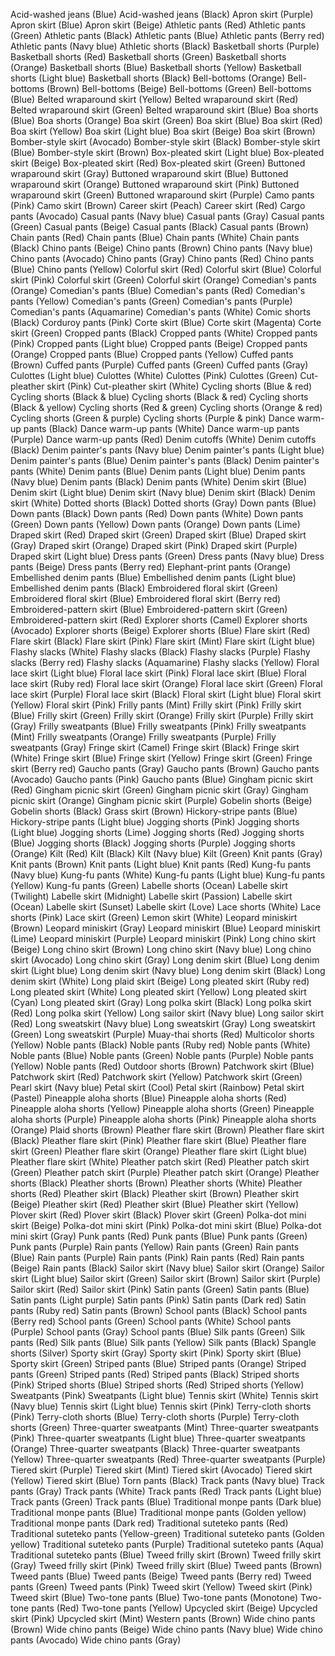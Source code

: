 Acid-washed jeans (Blue)
Acid-washed jeans (Black)
Apron skirt (Purple)
Apron skirt (Blue)
Apron skirt (Beige)
Athletic pants (Red)
Athletic pants (Green)
Athletic pants (Black)
Athletic pants (Blue)
Athletic pants (Berry red)
Athletic pants (Navy blue)
Athletic shorts (Black)
Basketball shorts (Purple)
Basketball shorts (Red)
Basketball shorts (Green)
Basketball shorts (Orange)
Basketball shorts (Blue)
Basketball shorts (Yellow)
Basketball shorts (Light blue)
Basketball shorts (Black)
Bell-bottoms (Orange)
Bell-bottoms (Brown)
Bell-bottoms (Beige)
Bell-bottoms (Green)
Bell-bottoms (Blue)
Belted wraparound skirt (Yellow)
Belted wraparound skirt (Red)
Belted wraparound skirt (Green)
Belted wraparound skirt (Blue)
Boa shorts (Blue)
Boa shorts (Orange)
Boa skirt (Green)
Boa skirt (Blue)
Boa skirt (Red)
Boa skirt (Yellow)
Boa skirt (Light blue)
Boa skirt (Beige)
Boa skirt (Brown)
Bomber-style skirt (Avocado)
Bomber-style skirt (Black)
Bomber-style skirt (Blue)
Bomber-style skirt (Brown)
Box-pleated skirt (Light blue)
Box-pleated skirt (Beige)
Box-pleated skirt (Red)
Box-pleated skirt (Green)
Buttoned wraparound skirt (Gray)
Buttoned wraparound skirt (Blue)
Buttoned wraparound skirt (Orange)
Buttoned wraparound skirt (Pink)
Buttoned wraparound skirt (Green)
Buttoned wraparound skirt (Purple)
Camo pants (Pink)
Camo skirt (Brown)
Career skirt (Peach)
Career skirt (Red)
Cargo pants (Avocado)
Casual pants (Navy blue)
Casual pants (Gray)
Casual pants (Green)
Casual pants (Beige)
Casual pants (Black)
Casual pants (Brown)
Chain pants (Red)
Chain pants (Blue)
Chain pants (White)
Chain pants (Black)
Chino pants (Beige)
Chino pants (Brown)
Chino pants (Navy blue)
Chino pants (Avocado)
Chino pants (Gray)
Chino pants (Red)
Chino pants (Blue)
Chino pants (Yellow)
Colorful skirt (Red)
Colorful skirt (Blue)
Colorful skirt (Pink)
Colorful skirt (Green)
Colorful skirt (Orange)
Comedian's pants (Orange)
Comedian's pants (Blue)
Comedian's pants (Red)
Comedian's pants (Yellow)
Comedian's pants (Green)
Comedian's pants (Purple)
Comedian's pants (Aquamarine)
Comedian's pants (White)
Comic shorts (Black)
Corduroy pants (Pink)
Corte skirt (Blue)
Corte skirt (Magenta)
Corte skirt (Green)
Cropped pants (Black)
Cropped pants (White)
Cropped pants (Pink)
Cropped pants (Light blue)
Cropped pants (Beige)
Cropped pants (Orange)
Cropped pants (Blue)
Cropped pants (Yellow)
Cuffed pants (Brown)
Cuffed pants (Purple)
Cuffed pants (Green)
Cuffed pants (Gray)
Culottes (Light blue)
Culottes (White)
Culottes (Pink)
Culottes (Green)
Cut-pleather skirt (Pink)
Cut-pleather skirt (White)
Cycling shorts (Blue & red)
Cycling shorts (Black & blue)
Cycling shorts (Black & red)
Cycling shorts (Black & yellow)
Cycling shorts (Red & green)
Cycling shorts (Orange & red)
Cycling shorts (Green & purple)
Cycling shorts (Purple & pink)
Dance warm-up pants (Black)
Dance warm-up pants (White)
Dance warm-up pants (Purple)
Dance warm-up pants (Red)
Denim cutoffs (White)
Denim cutoffs (Black)
Denim painter's pants (Navy blue)
Denim painter's pants (Light blue)
Denim painter's pants (Blue)
Denim painter's pants (Black)
Denim painter's pants (White)
Denim pants (Blue)
Denim pants (Light blue)
Denim pants (Navy blue)
Denim pants (Black)
Denim pants (White)
Denim skirt (Blue)
Denim skirt (Light blue)
Denim skirt (Navy blue)
Denim skirt (Black)
Denim skirt (White)
Dotted shorts (Black)
Dotted shorts (Gray)
Down pants (Blue)
Down pants (Black)
Down pants (Red)
Down pants (White)
Down pants (Green)
Down pants (Yellow)
Down pants (Orange)
Down pants (Lime)
Draped skirt (Red)
Draped skirt (Green)
Draped skirt (Blue)
Draped skirt (Gray)
Draped skirt (Orange)
Draped skirt (Pink)
Draped skirt (Purple)
Draped skirt (Light blue)
Dress pants (Green)
Dress pants (Navy blue)
Dress pants (Beige)
Dress pants (Berry red)
Elephant-print pants (Orange)
Embellished denim pants (Blue)
Embellished denim pants (Light blue)
Embellished denim pants (Black)
Embroidered floral skirt (Green)
Embroidered floral skirt (Blue)
Embroidered floral skirt (Berry red)
Embroidered-pattern skirt (Blue)
Embroidered-pattern skirt (Green)
Embroidered-pattern skirt (Red)
Explorer shorts (Camel)
Explorer shorts (Avocado)
Explorer shorts (Beige)
Explorer shorts (Blue)
Flare skirt (Red)
Flare skirt (Black)
Flare skirt (Pink)
Flare skirt (Mint)
Flare skirt (Light blue)
Flashy slacks (White)
Flashy slacks (Black)
Flashy slacks (Purple)
Flashy slacks (Berry red)
Flashy slacks (Aquamarine)
Flashy slacks (Yellow)
Floral lace skirt (Light blue)
Floral lace skirt (Pink)
Floral lace skirt (Blue)
Floral lace skirt (Ruby red)
Floral lace skirt (Orange)
Floral lace skirt (Green)
Floral lace skirt (Purple)
Floral lace skirt (Black)
Floral skirt (Light blue)
Floral skirt (Yellow)
Floral skirt (Pink)
Frilly pants (Mint)
Frilly skirt (Pink)
Frilly skirt (Blue)
Frilly skirt (Green)
Frilly skirt (Orange)
Frilly skirt (Purple)
Frilly skirt (Gray)
Frilly sweatpants (Blue)
Frilly sweatpants (Pink)
Frilly sweatpants (Mint)
Frilly sweatpants (Orange)
Frilly sweatpants (Purple)
Frilly sweatpants (Gray)
Fringe skirt (Camel)
Fringe skirt (Black)
Fringe skirt (White)
Fringe skirt (Blue)
Fringe skirt (Yellow)
Fringe skirt (Green)
Fringe skirt (Berry red)
Gaucho pants (Gray)
Gaucho pants (Brown)
Gaucho pants (Avocado)
Gaucho pants (Pink)
Gaucho pants (Blue)
Gingham picnic skirt (Red)
Gingham picnic skirt (Green)
Gingham picnic skirt (Gray)
Gingham picnic skirt (Orange)
Gingham picnic skirt (Purple)
Gobelin shorts (Beige)
Gobelin shorts (Black)
Grass skirt (Brown)
Hickory-stripe pants (Blue)
Hickory-stripe pants (Light blue)
Jogging shorts (Pink)
Jogging shorts (Light blue)
Jogging shorts (Lime)
Jogging shorts (Red)
Jogging shorts (Blue)
Jogging shorts (Black)
Jogging shorts (Purple)
Jogging shorts (Orange)
Kilt (Red)
Kilt (Black)
Kilt (Navy blue)
Kilt (Green)
Knit pants (Gray)
Knit pants (Brown)
Knit pants (Light blue)
Knit pants (Red)
Kung-fu pants (Navy blue)
Kung-fu pants (White)
Kung-fu pants (Light blue)
Kung-fu pants (Yellow)
Kung-fu pants (Green)
Labelle shorts (Ocean)
Labelle skirt (Twilight)
Labelle skirt (Midnight)
Labelle skirt (Passion)
Labelle skirt (Ocean)
Labelle skirt (Sunset)
Labelle skirt (Love)
Lace shorts (White)
Lace shorts (Pink)
Lace skirt (Green)
Lemon skirt (White)
Leopard miniskirt (Brown)
Leopard miniskirt (Gray)
Leopard miniskirt (Blue)
Leopard miniskirt (Lime)
Leopard miniskirt (Purple)
Leopard miniskirt (Pink)
Long chino skirt (Beige)
Long chino skirt (Brown)
Long chino skirt (Navy blue)
Long chino skirt (Avocado)
Long chino skirt (Gray)
Long denim skirt (Blue)
Long denim skirt (Light blue)
Long denim skirt (Navy blue)
Long denim skirt (Black)
Long denim skirt (White)
Long plaid skirt (Beige)
Long pleated skirt (Ruby red)
Long pleated skirt (White)
Long pleated skirt (Yellow)
Long pleated skirt (Cyan)
Long pleated skirt (Gray)
Long polka skirt (Black)
Long polka skirt (Red)
Long polka skirt (Yellow)
Long sailor skirt (Navy blue)
Long sailor skirt (Red)
Long sweatskirt (Navy blue)
Long sweatskirt (Gray)
Long sweatskirt (Green)
Long sweatskirt (Purple)
Muay-thai shorts (Red)
Multicolor shorts (Yellow)
Noble pants (Black)
Noble pants (Ruby red)
Noble pants (White)
Noble pants (Blue)
Noble pants (Green)
Noble pants (Purple)
Noble pants (Yellow)
Noble pants (Red)
Outdoor shorts (Brown)
Patchwork skirt (Blue)
Patchwork skirt (Red)
Patchwork skirt (Yellow)
Patchwork skirt (Green)
Pearl skirt (Navy blue)
Petal skirt (Cool)
Petal skirt (Rainbow)
Petal skirt (Pastel)
Pineapple aloha shorts (Blue)
Pineapple aloha shorts (Red)
Pineapple aloha shorts (Yellow)
Pineapple aloha shorts (Green)
Pineapple aloha shorts (Purple)
Pineapple aloha shorts (Pink)
Pineapple aloha shorts (Orange)
Plaid shorts (Brown)
Pleather flare skirt (Brown)
Pleather flare skirt (Black)
Pleather flare skirt (Pink)
Pleather flare skirt (Blue)
Pleather flare skirt (Green)
Pleather flare skirt (Orange)
Pleather flare skirt (Light blue)
Pleather flare skirt (White)
Pleather patch skirt (Red)
Pleather patch skirt (Green)
Pleather patch skirt (Purple)
Pleather patch skirt (Orange)
Pleather shorts (Black)
Pleather shorts (Brown)
Pleather shorts (White)
Pleather shorts (Red)
Pleather skirt (Black)
Pleather skirt (Brown)
Pleather skirt (Beige)
Pleather skirt (Red)
Pleather skirt (Blue)
Pleather skirt (Yellow)
Plover skirt (Red)
Plover skirt (Black)
Plover skirt (Green)
Polka-dot mini skirt (Beige)
Polka-dot mini skirt (Pink)
Polka-dot mini skirt (Blue)
Polka-dot mini skirt (Gray)
Punk pants (Red)
Punk pants (Blue)
Punk pants (Green)
Punk pants (Purple)
Rain pants (Yellow)
Rain pants (Green)
Rain pants (Blue)
Rain pants (Purple)
Rain pants (Pink)
Rain pants (Red)
Rain pants (Beige)
Rain pants (Black)
Sailor skirt (Navy blue)
Sailor skirt (Orange)
Sailor skirt (Light blue)
Sailor skirt (Green)
Sailor skirt (Brown)
Sailor skirt (Purple)
Sailor skirt (Red)
Sailor skirt (Pink)
Satin pants (Green)
Satin pants (Blue)
Satin pants (Light purple)
Satin pants (Pink)
Satin pants (Dark red)
Satin pants (Ruby red)
Satin pants (Brown)
School pants (Black)
School pants (Berry red)
School pants (Green)
School pants (White)
School pants (Purple)
School pants (Gray)
School pants (Blue)
Silk pants (Green)
Silk pants (Red)
Silk pants (Blue)
Silk pants (Yellow)
Silk pants (Black)
Spangle shorts (Silver)
Sporty skirt (Gray)
Sporty skirt (Pink)
Sporty skirt (Blue)
Sporty skirt (Green)
Striped pants (Blue)
Striped pants (Orange)
Striped pants (Green)
Striped pants (Red)
Striped pants (Black)
Striped shorts (Pink)
Striped shorts (Blue)
Striped shorts (Red)
Striped shorts (Yellow)
Sweatpants (Pink)
Sweatpants (Light blue)
Tennis skirt (White)
Tennis skirt (Navy blue)
Tennis skirt (Light blue)
Tennis skirt (Pink)
Terry-cloth shorts (Pink)
Terry-cloth shorts (Blue)
Terry-cloth shorts (Purple)
Terry-cloth shorts (Green)
Three-quarter sweatpants (Mint)
Three-quarter sweatpants (Pink)
Three-quarter sweatpants (Light blue)
Three-quarter sweatpants (Orange)
Three-quarter sweatpants (Black)
Three-quarter sweatpants (Yellow)
Three-quarter sweatpants (Red)
Three-quarter sweatpants (Purple)
Tiered skirt (Purple)
Tiered skirt (Mint)
Tiered skirt (Avocado)
Tiered skirt (Yellow)
Tiered skirt (Blue)
Torn pants (Black)
Track pants (Navy blue)
Track pants (Gray)
Track pants (White)
Track pants (Red)
Track pants (Light blue)
Track pants (Green)
Track pants (Blue)
Traditional monpe pants (Dark blue)
Traditional monpe pants (Blue)
Traditional monpe pants (Golden yellow)
Traditional monpe pants (Dark red)
Traditional suteteko pants (Red)
Traditional suteteko pants (Yellow-green)
Traditional suteteko pants (Golden yellow)
Traditional suteteko pants (Purple)
Traditional suteteko pants (Aqua)
Traditional suteteko pants (Blue)
Tweed frilly skirt (Brown)
Tweed frilly skirt (Gray)
Tweed frilly skirt (Pink)
Tweed frilly skirt (Blue)
Tweed pants (Brown)
Tweed pants (Blue)
Tweed pants (Beige)
Tweed pants (Berry red)
Tweed pants (Green)
Tweed pants (Pink)
Tweed skirt (Yellow)
Tweed skirt (Pink)
Tweed skirt (Blue)
Two-tone pants (Blue)
Two-tone pants (Monotone)
Two-tone pants (Red)
Two-tone pants (Yellow)
Upcycled skirt (Beige)
Upcycled skirt (Pink)
Upcycled skirt (Mint)
Western pants (Brown)
Wide chino pants (Brown)
Wide chino pants (Beige)
Wide chino pants (Navy blue)
Wide chino pants (Avocado)
Wide chino pants (Gray)
